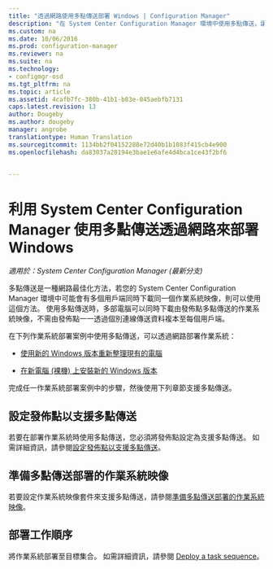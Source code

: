 ```yaml
---
title: "透過網路使用多點傳送部署 Windows | Configuration Manager"
description: "在 System Center Configuration Manager 環境中使用多點傳送，讓多部電腦可以同時下載作業系統映像。"
ms.custom: na
ms.date: 10/06/2016
ms.prod: configuration-manager
ms.reviewer: na
ms.suite: na
ms.technology:
- configmgr-osd
ms.tgt_pltfrm: na
ms.topic: article
ms.assetid: 4cafb7fc-380b-41b1-b83e-045aebfb7131
caps.latest.revision: 13
author: Dougeby
ms.author: dougeby
manager: angrobe
translationtype: Human Translation
ms.sourcegitcommit: 1134bb2f04152288e72d40b1b1083f415cb4e900
ms.openlocfilehash: da83037a28194e3bae1e6afe4d4bca1ce43f2bf6


---
```

# <a name="use-multicast-to-deploy-windows-over-the-network-with-system-center-configuration-manager"></a>利用 System Center Configuration Manager 使用多點傳送透過網路來部署 Windows

*適用於：System Center Configuration Manager (最新分支)*

多點傳送是一種網路最佳化方法，若您的 System Center Configuration Manager 環境中可能會有多個用戶端同時下載同一個作業系統映像，則可以使用這個方法。 使用多點傳送時，多部電腦可以同時下載由發佈點多點傳送的作業系統映像，不需由發佈點一一透過個別連線傳送資料複本至每個用戶端。  

 在下列作業系統部署案例中使用多點傳送，可以透過網路部署作業系統：  

-   [使用新的 Windows 版本重新整理現有的電腦](refresh-an-existing-computer-with-a-new-version-of-windows.md)  

-   [在新電腦 (裸機) 上安裝新的 Windows 版本](install-new-windows-version-new-computer-bare-metal.md)  

 完成任一作業系統部署案例中的步驟，然後使用下列章節支援多點傳送。  

##  <a name="a-namebkmkconfigurea-configure-a-distribution-point-to-support-multicast"></a><a name="BKMK_Configure"></a> 設定發佈點以支援多點傳送  
 若要在部署作業系統時使用多點傳送，您必須將發佈點設定為支援多點傳送。 如需詳細資訊，請參閱[設定發佈點以支援多點傳送](../get-started/prepare-site-system-roles-for-operating-system-deployments.md#BKMK_DPMulticast)。  

## <a name="prepare-an-operating-system-image-for-multicast-deployments"></a>準備多點傳送部署的作業系統映像  
 若要設定作業系統映像套件來支援多點傳送，請參閱[準備多點傳送部署的作業系統映像](../get-started/manage-operating-system-images.md#BKMK_OSImageMulticast)。  

##  <a name="a-namebkmkdeploya-deploy-the-task-sequence"></a><a name="BKMK_Deploy"></a> 部署工作順序  
 將作業系統部署至目標集合。 如需詳細資訊，請參閱 [Deploy a task sequence](manage-task-sequences-to-automate-tasks.md#BKMK_DeployTS)。  



<!--HONumber=Nov16_HO1-->


